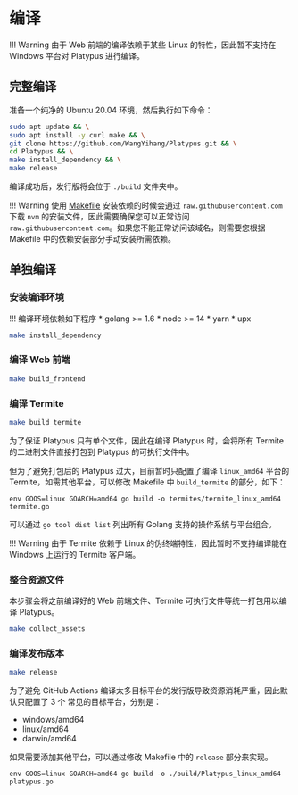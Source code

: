 # 编译

!!! Warning
    由于 Web 前端的编译依赖于某些 Linux 的特性，因此暂不支持在 Windows 平台对 Platypus 进行编译。

## 完整编译

准备一个纯净的 Ubuntu 20.04 环境，然后执行如下命令：

```bash
sudo apt update && \
sudo apt install -y curl make && \
git clone https://github.com/WangYihang/Platypus.git && \
cd Platypus && \
make install_dependency && \
make release
```

编译成功后，发行版将会位于 `./build` 文件夹中。

!!! Warning
    使用 [Makefile](https://github.com/WangYihang/Platypus/blob/master/Makefile) 安装依赖的时候会通过 `raw.githubusercontent.com` 下载 `nvm` 的安装文件，因此需要确保您可以正常访问 `raw.githubusercontent.com`。如果您不能正常访问该域名，则需要您根据 Makefile 中的依赖安装部分手动安装所需依赖。

## 单独编译

### 安装编译环境

!!! 编译环境依赖如下程序
    * golang >= 1.6
    * node >= 14
    * yarn
    * upx

```bash
make install_dependency
```

### 编译 Web 前端

```bash
make build_frontend
```

### 编译 Termite

```bash
make build_termite
```

为了保证 Platypus 只有单个文件，因此在编译 Platypus 时，会将所有 Termite 的二进制文件直接打包到 Platypus 的可执行文件中。

但为了避免打包后的 Platypus 过大，目前暂时只配置了编译 `linux_amd64` 平台的 Termite，如需其他平台，可以修改 Makefile 
中 `build_termite` 的部分，如下：

```
env GOOS=linux GOARCH=amd64 go build -o termites/termite_linux_amd64 termite.go
```

可以通过 `go tool dist list` 列出所有 Golang 支持的操作系统与平台组合。

!!! Warning
    由于 Termite 依赖于 Linux 的伪终端特性，因此暂时不支持编译能在 Windows 上运行的 Termite 客户端。

### 整合资源文件

本步骤会将之前编译好的 Web 前端文件、Termite 可执行文件等统一打包用以编译 Platypus。 

```bash
make collect_assets
```

### 编译发布版本

```bash
make release
```

为了避免 GitHub Actions 编译太多目标平台的发行版导致资源消耗严重，因此默认只配置了 3 个
常见的目标平台，分别是：

* windows/amd64
* linux/amd64
* darwin/amd64

如果需要添加其他平台，可以通过修改 Makefile 中的 `release` 部分来实现。

```
env GOOS=linux GOARCH=amd64 go build -o ./build/Platypus_linux_amd64 platypus.go
```